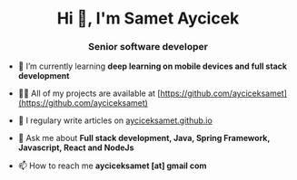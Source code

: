 <h1 align="center">Hi 👋, I'm Samet Aycicek</h1>
<h3 align="center">Senior software developer</h3>

- 🌱 I’m currently learning **deep learning on mobile devices and full stack development**

- 👨‍💻 All of my projects are available at [https://github.com/ayciceksamet](https://github.com/ayciceksamet)

- 📝 I regulary write articles on [ayciceksamet.github.io](https://ayciceksamet.github.io)

- 💬 Ask me about **Full stack development, Java, Spring Framework, Javascript, React and NodeJs**

- 📫 How to reach me **ayciceksamet [at] gmail com**

